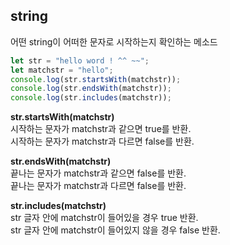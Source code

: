 ## string

어떤 string이 어떠한 문자로 시작하는지 확인하는 메소드

```javascript
let str = "hello word ! ^^ ~~";
let matchstr = "hello";
console.log(str.startsWith(matchstr));
console.log(str.endsWith(matchstr));
console.log(str.includes(matchstr));
```

**str.startsWith(matchstr)**<br>
시작하는 문자가 matchstr과 같으면 true를 반환.<br>
시작하는 문자가 matchstr과 다르면 false를 반환.<br>

**str.endsWith(matchstr)**<br>
끝나는 문자가 matchstr과 같으면 false를 반환.<br>
끝나는 문자가 matchstr과 다르면 false를 반환.<br>

**str.includes(matchstr)**<br>
str 글자 안에 matchstr이 들어있을 경우 true 반환.<br>
str 글자 안에 matchstr이 들어있지 않을 경우 false 반환.<br>